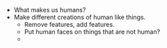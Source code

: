 - What makes us humans?
- Make different creations of human like things. 
	- Remove features, add features.
	- Put human faces on things that are not human?
	- 